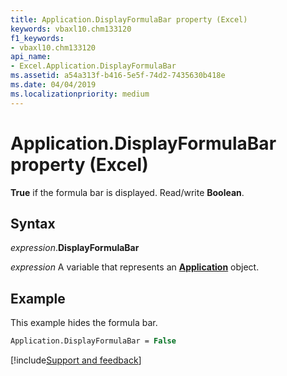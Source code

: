 ```yaml
---
title: Application.DisplayFormulaBar property (Excel)
keywords: vbaxl10.chm133120
f1_keywords:
- vbaxl10.chm133120
api_name:
- Excel.Application.DisplayFormulaBar
ms.assetid: a54a313f-b416-5e5f-74d2-7435630b418e
ms.date: 04/04/2019
ms.localizationpriority: medium
---
```



# Application.DisplayFormulaBar property (Excel)

**True** if the formula bar is displayed. Read/write **Boolean**.


## Syntax

_expression_.**DisplayFormulaBar**

_expression_ A variable that represents an **[Application](Excel.Application(object).md)** object.


## Example

This example hides the formula bar.

```vb
Application.DisplayFormulaBar = False
```




[!include[Support and feedback](~/includes/feedback-boilerplate.md)]